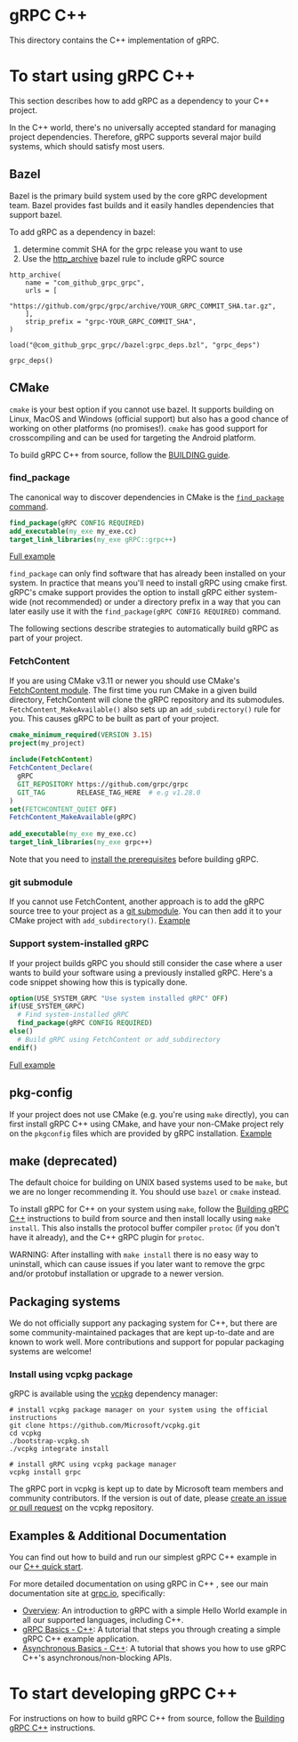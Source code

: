 # gRPC C++ 

This directory contains the C++ implementation of gRPC. 

# To start using gRPC C++

This section describes how to add gRPC as a dependency to your C++ project. 
 
In the C++ world, there's no universally accepted standard for managing project dependencies.
Therefore, gRPC supports several major build systems, which should satisfy most users.

## Bazel 

Bazel is the primary build system used by the core gRPC development team. Bazel 
provides fast builds and it easily handles dependencies that support bazel. 

To add gRPC as a dependency in bazel:
1. determine commit SHA for the grpc release you want to use
2. Use the [http_archive](https://docs.bazel.build/versions/master/repo/http.html#http_archive) bazel rule to include gRPC source 
  ```
  http_archive(
      name = "com_github_grpc_grpc",
      urls = [
          "https://github.com/grpc/grpc/archive/YOUR_GRPC_COMMIT_SHA.tar.gz",
      ],
      strip_prefix = "grpc-YOUR_GRPC_COMMIT_SHA",
  )

  load("@com_github_grpc_grpc//bazel:grpc_deps.bzl", "grpc_deps")

  grpc_deps()
  ```

## CMake 

`cmake` is your best option if you cannot use bazel. It supports building on Linux, 
MacOS and Windows (official support) but also has a good chance of working on 
other platforms (no promises!). `cmake` has good support for crosscompiling and 
can be used for targeting the Android platform. 

To build gRPC C++ from source, follow the [BUILDING guide](../../BUILDING.md). 

### find_package 
 
The canonical way to discover dependencies in CMake is the 
[`find_package` command](https://cmake.org/cmake/help/latest/command/find_package.html). 
 
```cmake 
find_package(gRPC CONFIG REQUIRED) 
add_executable(my_exe my_exe.cc) 
target_link_libraries(my_exe gRPC::grpc++) 
``` 
[Full example](../../examples/cpp/helloworld/CMakeLists.txt) 
 
`find_package` can only find software that has already been installed on your 
system. In practice that means you'll need to install gRPC using cmake first. 
gRPC's cmake support provides the option to install gRPC either system-wide 
(not recommended) or under a directory prefix in a way that you can later 
easily use it with the `find_package(gRPC CONFIG REQUIRED)` command. 
 
The following sections describe strategies to automatically build gRPC 
as part of your project. 
 
### FetchContent 
If you are using CMake v3.11 or newer you should use CMake's 
[FetchContent module](https://cmake.org/cmake/help/latest/module/FetchContent.html). 
The first time you run CMake in a given build directory, FetchContent will 
clone the gRPC repository and its submodules. `FetchContent_MakeAvailable()` 
also sets up an `add_subdirectory()` rule for you. This causes gRPC to be 
built as part of your project. 
 
```cmake 
cmake_minimum_required(VERSION 3.15) 
project(my_project) 
 
include(FetchContent) 
FetchContent_Declare( 
  gRPC 
  GIT_REPOSITORY https://github.com/grpc/grpc 
  GIT_TAG        RELEASE_TAG_HERE  # e.g v1.28.0 
) 
set(FETCHCONTENT_QUIET OFF) 
FetchContent_MakeAvailable(gRPC) 
 
add_executable(my_exe my_exe.cc) 
target_link_libraries(my_exe grpc++) 
``` 
 
Note that you need to 
[install the prerequisites](../../BUILDING.md#pre-requisites) 
before building gRPC. 
 
### git submodule 
If you cannot use FetchContent, another approach is to add the gRPC source tree 
to your project as a 
[git submodule](https://git-scm.com/book/en/v2/Git-Tools-Submodules). 
You can then add it to your CMake project with `add_subdirectory()`. 
[Example](../../examples/cpp/helloworld/CMakeLists.txt) 
 
### Support system-installed gRPC 
 
If your project builds gRPC you should still consider the case where a user 
wants to build your software using a previously installed gRPC. Here's a 
code snippet showing how this is typically done. 
 
```cmake 
option(USE_SYSTEM_GRPC "Use system installed gRPC" OFF) 
if(USE_SYSTEM_GRPC) 
  # Find system-installed gRPC 
  find_package(gRPC CONFIG REQUIRED) 
else() 
  # Build gRPC using FetchContent or add_subdirectory 
endif() 
``` 
 
[Full example](../../examples/cpp/helloworld/CMakeLists.txt) 
 
## pkg-config 
 
If your project does not use CMake (e.g. you're using `make` directly), you can 
first install gRPC C++ using CMake, and have your non-CMake project rely on the 
`pkgconfig` files which are provided by gRPC installation. 
[Example](../../test/distrib/cpp/run_distrib_test_cmake_pkgconfig.sh) 
 
## make (deprecated) 
 
The default choice for building on UNIX based systems used to be `make`, but we are no longer recommending it. 
You should use `bazel` or `cmake` instead. 
 
To install gRPC for C++ on your system using `make`, follow the [Building gRPC C++](../../BUILDING.md)
instructions to build from source and then install locally using `make install`.
This also installs the protocol buffer compiler `protoc` (if you don't have it already),
and the C++ gRPC plugin for `protoc`.

WARNING: After installing with `make install` there is no easy way to uninstall, which can cause issues
if you later want to remove the grpc and/or protobuf installation or upgrade to a newer version.

## Packaging systems

We do not officially support any packaging system for C++, but there are some community-maintained packages that are kept up-to-date
and are known to work well. More contributions and support for popular packaging systems are welcome!

### Install using vcpkg package
gRPC is available using the [vcpkg](https://github.com/Microsoft/vcpkg) dependency manager:

```
# install vcpkg package manager on your system using the official instructions
git clone https://github.com/Microsoft/vcpkg.git
cd vcpkg
./bootstrap-vcpkg.sh
./vcpkg integrate install

# install gRPC using vcpkg package manager
vcpkg install grpc
```

The gRPC port in vcpkg is kept up to date by Microsoft team members and community contributors. If the version is out of date, please [create an issue or pull request](https://github.com/Microsoft/vcpkg) on the vcpkg repository.


## Examples & Additional Documentation

You can find out how to build and run our simplest gRPC C++ example in our
[C++ quick start](../../examples/cpp).

For more detailed documentation on using gRPC in C++ , see our main
documentation site at [grpc.io](https://grpc.io), specifically:

* [Overview](https://grpc.io/docs): An introduction to gRPC with a simple 
  Hello World example in all our supported languages, including C++.
* [gRPC Basics - C++](https://grpc.io/docs/languages/cpp/basics): 
  A tutorial that steps you through creating a simple gRPC C++ example
  application.
* [Asynchronous Basics - C++](https://grpc.io/docs/languages/cpp/async): 
  A tutorial that shows you how to use gRPC C++'s asynchronous/non-blocking
  APIs.


# To start developing gRPC C++

For instructions on how to build gRPC C++ from source, follow the [Building gRPC C++](../../BUILDING.md) instructions.
